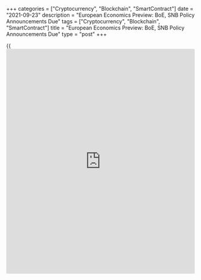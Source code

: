 +++
categories = ["Cryptocurrency", "Blockchain", "SmartContract"]
date = "2021-09-23"
description = "European Economics Preview: BoE, SNB Policy Announcements Due"
tags = ["Cryptocurrency", "Blockchain", "SmartContract"]
title = "European Economics Preview: BoE, SNB Policy Announcements Due"
type = "post"
+++

{{<iframe id="large-banner" src="https://www.bounty.group/#slide=9.0" width="100%" height="600" scrolling="no" style="border: 0px solid rgb(216, 221, 230); border-radius: 3px;">}}

Monetary [policy](https://www.fintechee.com/policy/) announcements from the Bank of England and the Swiss
National Bank are due on Thursday, headlining a hectic day for the
European economic [news](https://www.letsplayfx.com/blog/forex-news-website/).  
  
At 2.45 am ET, the French statistical office Insee releases
[business][1] confidence survey results. The business sentiment index is
forecast to fall marginally to 109 in September from 110 in August.

At 3.00 am ET, Spain's INE publishes final GDP data for the second
quarter. The statistical office is set to confirm 2.8 percent sequential
growth for the second quarter.

At 3.15 am ET, IHS Markit releases France flash composite Purchasing
Managers' survey results. The flash composite output index is forecast
to drop slightly to 55.8 in September from 55.9 in the previous month.

At 3.30 am ET, Swiss National Bank releases its quarterly monetary
[policy](https://www.fintechee.com/policy/) assessment. The bank is expected to retain its [policy](https://www.fintechee.com/policy/) rate and
interest on sight deposits at the SNB at -0.75 percent.

In the meantime, Germany's flash composite PMI data is due. The
composite output index is expected to ease to 59.2 in September from
60.0 in August.

At 4.00 am ET, IHS Markit publishes euro area flash composite PMI data.
The composite PMI is seen at 58.5 in September versus 59.0 in August.

Also, Norges Bank announces its monetary [policy](https://www.fintechee.com/policy/) decision at 4.00 am. The
bank is forecast to hike its key rate to 0.25 percent from zero percent.

Half an hour later, IHS Markit is scheduled to publish the UK flash
composite PMI data. Economists forecast the composite index to fall to
54.5 in September from 54.8 in August.

At 7.00 am ET, the monetary [policy](https://www.fintechee.com/policy/) announcement is due from the Bank of
England. The bank is widely expected to hold its key rate at 0.10
percent and quantitative easing at GBP 875 billion.

For comments and feedback [contact](https://www.playgroundfx.com/contact/): editorial@rtt[news](https://www.letsplayfx.com/blog/forex-news-website/).com

[Economic News][2]

 **What parts of the world are seeing the best (and worst) economic
performances lately? Click[here][3] to check out our [Econ Scorecard][3]
and find out! See up-to-the-moment [ranking](https://www.playgroundfx.com/blog/crypto-exchange-ranking/)s for the best and worst
performers in [GDP][4], [unemployment rate][5], [inflation][6] and much
more.**

   1. www.rtt[news](https://www.letsplayfx.com/blog/forex-news-website/).com/Content/Business.aspx
   2. www.rtt[news](https://www.letsplayfx.com/blog/forex-news-website/).com/Content/EconomicNews.aspx
   3. www.rtt[news](https://www.letsplayfx.com/blog/forex-news-website/).com/economic-scorecard/world-rank/retail-sales/highest-performance.aspx
   4. www.rtt[news](https://www.letsplayfx.com/blog/forex-news-website/).com/economic-scorecard/world-rank/GDP/highest-performance.aspx
   5. www.rtt[news](https://www.letsplayfx.com/blog/forex-news-website/).com/economic-scorecard/world-rank/unemployment-rate/lowest-performance.aspx
   6. www.rtt[news](https://www.letsplayfx.com/blog/forex-news-website/).com/economic-scorecard/world-rank/CPI/highest-performance.aspx